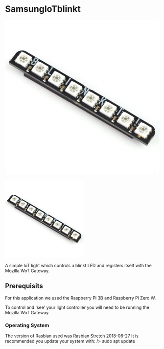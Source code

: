# SamsungIoTblinkt

![Main App Screenshot](docs/assets/BlinkT.JPG)



<img src="docs/assets/BlinkT.JPG" width="256" title="BlinkT LED Strop">







A simple IoT light which controls a blinkt LED and registers itself with the Mozilla WoT Gateway.

## Prerequisits
For this application we used the Raspberry Pi 3B and Raspberry Pi Zero W.

To control and 'see' your light controller you will need to be running the Mozilla WoT Gateway.

### Operating System
The version of Rasbian used was Rasbian Stretch 2018-06-27
It is recommended you update your system with: /> sudo apt update
